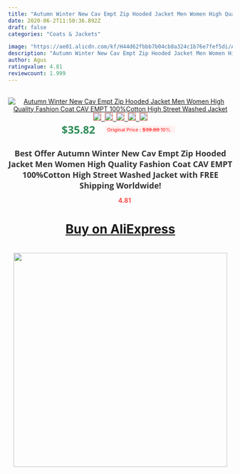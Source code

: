 ```yaml
---
title: "Autumn Winter New Cav Empt Zip Hooded Jacket Men Women High Quality Fashion Coat CAV EMPT 100%Cotton High Street Washed Jacket"
date: 2020-06-2T11:50:36.892Z
draft: false
categories: "Coats & Jackets"

image: "https://ae01.alicdn.com/kf/H44d62fbbb7b04cb8a324c1b76e7fef5di/Autumn-Winter-New-Cav-Empt-Zip-Hooded-Jacket-Men-Women-High-Quality-Fashion-Coat-CAV-EMPT.jpg"
description: "Autumn Winter New Cav Empt Zip Hooded Jacket Men Women High Quality Fashion Coat CAV EMPT 100%Cotton High Street Washed Jacket"
author: Agus
ratingvalue: 4.81
reviewcount: 1.999
---
```

<br>
<div style="text-align: center;">
<a href="https://s.click.aliexpress.com/e/_A5kcyN" target="_blank" rel="nofollow noopener noreferrer"><img alt="Autumn Winter New Cav Empt Zip Hooded Jacket Men Women High Quality Fashion Coat CAV EMPT 100%Cotton High Street Washed Jacket" class="magnifier-image" src="https://ae01.alicdn.com/kf/H44d62fbbb7b04cb8a324c1b76e7fef5di/Autumn-Winter-New-Cav-Empt-Zip-Hooded-Jacket-Men-Women-High-Quality-Fashion-Coat-CAV-EMPT.jpg_640x640.jpg">
<br>
<img style="border:1px solid salmon" src="https://ae01.alicdn.com/kf/H44d62fbbb7b04cb8a324c1b76e7fef5di/Autumn-Winter-New-Cav-Empt-Zip-Hooded-Jacket-Men-Women-High-Quality-Fashion-Coat-CAV-EMPT.jpg_120x120.jpg">&nbsp;&nbsp;<img style="border:1px solid salmon" src="https://ae01.alicdn.com/kf/H328fb5206fb743218a6747d368cfc6d7Y/Autumn-Winter-New-Cav-Empt-Zip-Hooded-Jacket-Men-Women-High-Quality-Fashion-Coat-CAV-EMPT.jpg_120x120.jpg">&nbsp;&nbsp;<img style="border:1px solid salmon" src="https://ae01.alicdn.com/kf/H1ce03e8bcd5f434d9bf0db774d90845eY/Autumn-Winter-New-Cav-Empt-Zip-Hooded-Jacket-Men-Women-High-Quality-Fashion-Coat-CAV-EMPT.jpg_120x120.jpg">&nbsp;&nbsp;<img style="border:1px solid salmon" src="https://ae01.alicdn.com/kf/H372b29e4d27d44bca91db1fd806a1ed0X/Autumn-Winter-New-Cav-Empt-Zip-Hooded-Jacket-Men-Women-High-Quality-Fashion-Coat-CAV-EMPT.jpg_120x120.jpg">&nbsp;&nbsp;<img style="border:1px solid salmon" src="https://ae01.alicdn.com/kf/He4555a4badef4b28a8720aaee2e2b107j/Autumn-Winter-New-Cav-Empt-Zip-Hooded-Jacket-Men-Women-High-Quality-Fashion-Coat-CAV-EMPT.jpg_120x120.jpg"></a></div><br0>
<div style="text-align: center;"><span style="background-color: white; border: 0px; box-sizing: border-box; color: seagreen; display: inline-block; font-family: &quot;open sans&quot; , &quot;arial&quot; , &quot;helvetica&quot; , sans-serif , &quot;heiti&quot;; font-size: 24px; font-stretch: inherit; font-weight: 700; line-height: inherit; margin: 0px 10px 0px 0px; padding: 0px; vertical-align: middle;">$35.82 </span>
<span style="background: rgb(255 , 241 , 241); border-radius: 3px; border: 0px; box-sizing: border-box; color: #ff4747; display: inline-block; font-family: inherit; font-size: 12px; font-stretch: inherit; font-style: inherit; font-variant: inherit; font-weight: 600; line-height: inherit; margin: 0px; padding: 2px 5px; transform: scale(0.9); vertical-align: middle;">Original Price : <b style="text-decoration: line-through;">$39.80 </b> 10%&nbsp;&nbsp;</span></div>
<h1 style="color: #333333; display: inline-block; font-family: &quot;open sans&quot; , &quot;arial&quot; , &quot;helvetica&quot; , sans-serif , &quot;heiti&quot;; font-size: 18px; font-stretch: inherit; font-weight: 700; text-align: center;">Best Offer Autumn Winter New Cav Empt Zip Hooded Jacket Men Women High Quality Fashion Coat CAV EMPT 100%Cotton High Street Washed Jacket with FREE Shipping Worldwide!</h1>
<div style="color: #ff4747; text-align: center;">
<img src="https://4.bp.blogspot.com/-M0ZcTcb-5uY/XleCXlxnR4I/AAAAAAAAAEc/OrjgMkXV1oMQFaCRZj5HQwOCBcu3w1FegCPcBGAYYCw/s1600/star.png" style="height: 15px;">&nbsp;<b>4.81</b></div>
<div class="button_cont" align="center"><a class="buynow_a" href="https://s.click.aliexpress.com/e/_A5kcyN" target="_blank" rel="nofollow noopener noreferrer"><H1>Buy on AliExpress</H1></a></div><br>
<div class="separator" style="clear: both; text-align: center;">
<img src="https://lh3.googleusercontent.com/-pTy5HemUv9M/XlePHvY0dAI/AAAAAAAAAE4/0nX5iRUoIWY8eMW9Dpxeirr157OZliDIgCLcBGAsYHQ/s1600/badge.gif" width="480">
</div>
